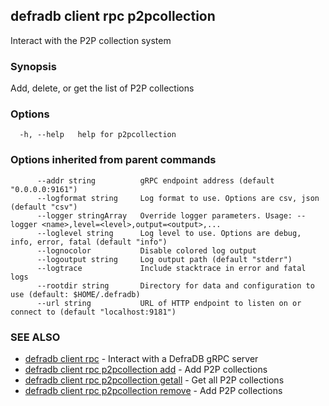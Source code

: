 ## defradb client rpc p2pcollection

Interact with the P2P collection system

### Synopsis

Add, delete, or get the list of P2P collections

### Options

```
  -h, --help   help for p2pcollection
```

### Options inherited from parent commands

```
      --addr string          gRPC endpoint address (default "0.0.0.0:9161")
      --logformat string     Log format to use. Options are csv, json (default "csv")
      --logger stringArray   Override logger parameters. Usage: --logger <name>,level=<level>,output=<output>,...
      --loglevel string      Log level to use. Options are debug, info, error, fatal (default "info")
      --lognocolor           Disable colored log output
      --logoutput string     Log output path (default "stderr")
      --logtrace             Include stacktrace in error and fatal logs
      --rootdir string       Directory for data and configuration to use (default: $HOME/.defradb)
      --url string           URL of HTTP endpoint to listen on or connect to (default "localhost:9181")
```

### SEE ALSO

* [defradb client rpc](defradb_client_rpc.md)	 - Interact with a DefraDB gRPC server
* [defradb client rpc p2pcollection add](defradb_client_rpc_p2pcollection_add.md)	 - Add P2P collections
* [defradb client rpc p2pcollection getall](defradb_client_rpc_p2pcollection_getall.md)	 - Get all P2P collections
* [defradb client rpc p2pcollection remove](defradb_client_rpc_p2pcollection_remove.md)	 - Add P2P collections

